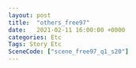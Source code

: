 ```yaml
---
layout: post
title:  "others_free97"
date:   2021-02-11 16:00:00 +0000
categories: Etc
Tags: Story Etc
SceneCode: ["scene_free97_q1_s20"]
---
```

